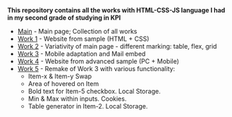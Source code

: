 <b>This repository contains all the works with HTML-CSS-JS language I had in my second grade of studying in KPI</b>
<ul>
  <li>
    <a href="https://xxx-gloriousphoenix-xxx.github.io/Uni-Grade2-Web/">Main</a>
     - Main page; Collection of all works
  </li>
  <li>
    <a href="https://xxx-gloriousphoenix-xxx.github.io/Uni-Grade2-Web/Work-1/main/">Work 1</a>
     - Website from sample (HTML + CSS)
  </li>
  <li>
    <a href="https://xxx-gloriousphoenix-xxx.github.io/Uni-Grade2-Web/Work-2/main/">Work 2</a>
     - Variativity of main page - different marking: table, flex, grid
  </li>
  <li>
    <a href="https://xxx-gloriousphoenix-xxx.github.io/Uni-Grade2-Web/Work-3/main/">Work 3</a>
     - Mobile adaptation and Mail embed
  </li>
  <li>
    <a href="https://xxx-gloriousphoenix-xxx.github.io/Uni-Grade2-Web/Work-4/main/">Work 4</a>
     - Website from advanced sample (PC + Mobile)
  </li>
  <li>
    <a href="https://xxx-gloriousphoenix-xxx.github.io/Uni-Grade2-Web/Work-5/main/">Work 5</a>
     - Remake of Work 3 with various functionality: 
        <ul>
          <li>Item-x & Item-y Swap</li>
          <li>Area of hovered on Item</li>
          <li>Bold text for Item-5 checkbox. Local Storage.</li>
          <li>Min & Max within inputs. Cookies.</li>
          <li>Table generator in Item-2. Local Storage.</li>
        </ul>
  </li>
</ul>
